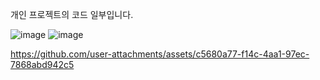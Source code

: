 개인 프로젝트의 코드 일부입니다.

![image](https://github.com/user-attachments/assets/c32319a5-b40c-441d-a1ec-e152d3b7e606)
![image](https://github.com/user-attachments/assets/ad051529-e943-44a7-96ed-a3b86c20cf8d)

https://github.com/user-attachments/assets/c5680a77-f14c-4aa1-97ec-7868abd942c5

